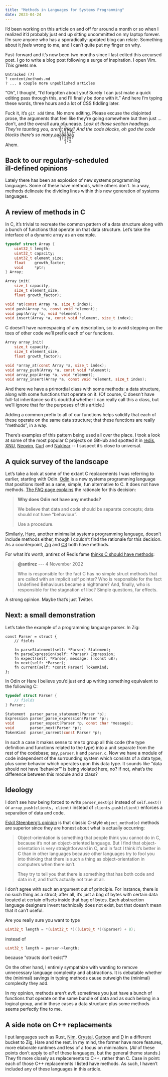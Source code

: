 ```yaml
---
title: "Methods in Languages for Systems Programming"
date: 2023-04-24
---
```


I’d been working on this article
on and off for around a month or so
when I realized it’d probably just end up
sitting uncommitted on my laptop forever.
I’m sure anyone who has a sporadically-updated blog can relate.
Something about it _feels_ wrong to me,
and I can’t quite put my finger on why.

Fast-forward and it’s now been two months
since I last edited this accursed post.
I go to write a blog post following a surge of inspiration.
I open Vim.
_This_ greets me.

```
Untracked (7)
? content/methods.md
? ... a couple more unpublished articles
```

“Oh”, I thought, “I’d forgotten about you!
Surely I can just make a quick editing pass through this,
and I’ll finally be done with it.”
And here I’m typing these words,
three hours and a lot of CSS fiddling later.

Fuck it, it’s `git add` time.
No more editing.
Please excuse the disjointed prose,
the arguments that feel like they’re going somewhere
but then just ... don’t,
and the overall aura of unease.
_Look at those section headings.
They’re taunting you, aren’t they?
And the code blocks, oh god the code blocks
there’s so many_ a͟a͜a̴̧͙̥̟ͫ̂̐ͪ̔͂̀ḁ̶͔̦̆̎̓ą͈̰̞̻̩̘̩̅̔͐͌ͯ͛ͫ͆ͬa̛̠̻̭̘͕͓̋̽̓̎ͤ́a̵͔̳̗̫̻̦̲ͧ̓́ͧ̎͟á̻͔̏ͬ͜

Ahem.

## Back to our regularly&#8209;scheduled ill&#8209;defined&nbsp;opinions

Lately there has been an explosion of new systems programming languages.
Some of these have methods, while others don’t.
In a way, methods delineate the dividing lines
within this new generation of systems languages.

## A review of methods in C

In C, it’s trivial to recreate the common pattern of a data structure
along with a bunch of functions that operate on that data structure.
Let’s take the interface of a dynamic array as an example.

```c
typedef struct Array {
	uint32_t length;
	uint32_t capacity;
	uint32_t element_size;
	float    growth_factor;
	void     *ptr;
} Array;

Array init(
	size_t capacity,
	size_t element_size,
	float growth_factor);

void *at(const Array *a, size_t index);
void push(Array *a, const void *element);
void pop(Array *a, void *element);
void insert(Array *a, const void *element, size_t index);
```

C doesn’t have namespacing of any description,
so to avoid stepping on the toes of other code
we’ll prefix each of our functions.

```c
Array array_init(
	size_t capacity,
	size_t element_size,
	float growth_factor);

void *array_at(const Array *a, size_t index);
void array_push(Array *a, const void *element);
void array_pop(Array *a, void *element);
void array_insert(Array *a, const void *element, size_t index);
```

And there we have a primordial class with some methods:
a data structure, along with some functions that operate on it.
(Of course, C doesn’t have full-fat inheritance
so it’s doubtful whether I can really call this a class,
but we’ll ignore that for the purposes of this article.)

Adding a common prefix to all of our functions
helps solidify that each of these operate on the same data structure;
that these functions are really “methods”, in a way.

There’s examples of this pattern being used all over the place.
I took a look at some of the most popular C projects on GitHub
and spotted it in
[redis](https://github.com/redis/redis/blob/ad72cb77975a54bc1c4b1370835c7803b1ce9439/src/server.h#L2403),
[XNU](https://github.com/apple/darwin-xnu/blob/2ff845c2e033bd0ff64b5b6aa6063a1f8f65aa32/bsd/kern/uipc_socket.c#L161),
[Neovim](https://github.com/neovim/neovim/blob/b36b58d0d4869b573ca6657db0d43eed2cbdd72f/src/nvim/buffer.h#L111),
[Curl](https://github.com/curl/curl/blob/3feb6b46a287f21c0a3afe4b1e7b348a0d789d78/lib/bufref.h#L40) and
[Nuklear](https://github.com/vurtun/nuklear/blob/6b9f937475db9280d966f44f469bc80191b5092a/src/nuklear_buffer.c#L186)
-- I suspect it’s close to universal.

## A quick survey of the landscape

Let’s take a look at some of the extant C replacements
I was referring to earlier,
starting with Odin.
[Odin] is a new systems programming language
that positions itself as a sane, simple, fun alternative to C.
It does not have methods.
[The FAQ page explains][odin-no-methods] the rationale for this decision:

> **Why does Odin not have any methods?**
>
> We believe that data and code should be separate concepts;
> data should not have “behaviour”.
>
> Use a procedure.

Similarly, [Hare], another minimalist systems programming language,
doesn’t include methods either, though I couldn’t find
the rationale for this decision.
As a counterpoint, [Zig] and [C3] both have methods.

For what it’s worth, antirez of Redis fame
[thinks C should have methods][antirez]:

> **@antirez** --- 4 November 2022
>
> Who is responsible for the fact C has no simple struct methods
> that are called with an implicit self pointer?
> Who is responsible for the fact Undefined Behaviours became a nightmare?
> And, finally, who is responsible for the stagnation of libc?
> Simple questions, far effects.

A strong opinion.
Maybe that’s just Twitter.

## Next: a small demonstration

Let’s take the example of a programming language parser.
In Zig:

```zig
const Parser = struct {
	// fields

	fn parseStatement(self: *Parser) Statement;
	fn parseExpression(self: *Parser) Expression;
	fn expect(self: *Parser, message: []const u8);
	fn next(self: *Parser);
	fn current(self: *const Parser) TokenKind;
};
```

In Odin or Hare I believe you’d just end up
writing something equivalent to the following C:

```c
typedef struct Parser {
	// fields
} Parser;

Statement  parser_parse_statement(Parser *p);
Expression parser_parse_expression(Parser *p);
void       parser_expect(Parser *p, const char *message);
void       parser_next(Parser *p);
TokenKind  parser_current(const Parser *p);
```

In such a case it makes sense to me to group all this code
(the type definition and functions related to the type)
into a unit separate from the rest of the codebase;
say, `parser.h` and `parser.c`.
Now we have a module of code independent of the surrounding system
which consists of a data type,
plus some behavior which operates upon this data type.
It sounds like “data should not have ‘behavior’”
is being violated here, no?
If not, what’s the difference between this module and a class?

## Ideology

I don’t see how being forced to write
`parser_next(p)` instead of `self.next()`
or `array_push(clients, client)` instead of `clients.push(client)`
enforces a separation of data and code.

[Eskil Steenberg’s opinion][eskil] is that
classic C-style `object_method(o)` methods are superior
since they are honest about what is actually occurring:

> Object-orientation is something that people think you cannot do in C,
> because it’s not an object-oriented language.
> But I find that object-orientation is very straightforward in C,
> and in fact I think it’s better in C than in other languages
> because other languages try to fool you into thinking that
> there is such a thing as object-orientation in computers
> when there isn’t.
>
> They try to tell you that there is
> something that has both code and data in it,
> and that’s actually not true at all.

I don’t agree with such an argument out of principle.
For instance, there is no such thing as a struct;
after all, it’s just a bag of bytes with
certain data located at certain offsets inside that bag of bytes.
Each abstraction language designers invent technically does not exist,
but that doesn’t mean that it can’t useful.

Are you really sure you want to type

```c
uint32_t length = *(uint32_t *)((uint8_t *)(&parser) + 8);
```

instead of

```c
uint32_t length = parser->length;
```

because “structs don’t exist”?

On the other hand, I entirely sympathize with
wanting to remove unnecessary language complexity and abstractions.
It is debatable whether the (minimal) savings in typing methods cause
outweigh the (minimal) complexity they add.

In my opinion, methods aren’t _evil;_
sometimes you just have a bunch of functions
that operate on the same bundle of data
and as such belong in a logical group,
and in those cases a data structure plus some methods
seems perfectly fine to me.

## A side note on C++ replacements

I put languages such as Rust, [Nim], [Crystal], [Carbon] and [D]
in a different bucket to Zig, Hare and the rest.
In my mind, the former have more features,
more elaborate runtimes and less of a focus on minimalism.
(_All_ of these points don’t apply to _all_ of these languages,
but the general theme stands.)
They fit more closely as replacements to C++, rather than C.
Case in point: each of those C++ replacements I listed have methods.
As such, I haven’t included any of these languages in this article.

[odin]: https://odin-lang.org
[odin-no-methods]: https://odin-lang.org/docs/faq/#why-does-odin-not-have-any-methods
[hare]: https://harelang.org
[zig]: https://ziglang.org
[c3]: https://c3-lang.org
[antirez]: https://twitter.com/antirez/status/1588237046732029952
[nim]: https://nim-lang.org
[crystal]: https://crystal-lang.org
[carbon]: https://github.com/carbon-language/carbon-lang
[d]: https://dlang.org
[eskil]: https://youtu.be/443UNeGrFoM?t=2320
